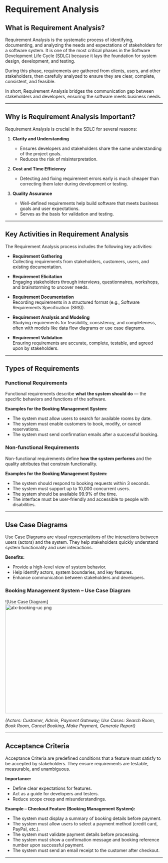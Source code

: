# Requirement Analysis

## What is Requirement Analysis?
Requirement Analysis is the systematic process of identifying, documenting, and analyzing the needs and expectations of stakeholders for a software system. It is one of the most critical phases in the Software Development Life Cycle (SDLC) because it lays the foundation for system design, development, and testing.  

During this phase, requirements are gathered from clients, users, and other stakeholders, then carefully analyzed to ensure they are clear, complete, consistent, and feasible.  

In short, Requirement Analysis bridges the communication gap between stakeholders and developers, ensuring the software meets business needs.

---

## Why is Requirement Analysis Important?
Requirement Analysis is crucial in the SDLC for several reasons:

1. **Clarity and Understanding**  
   - Ensures developers and stakeholders share the same understanding of the project goals.  
   - Reduces the risk of misinterpretation.  

2. **Cost and Time Efficiency**  
   - Detecting and fixing requirement errors early is much cheaper than correcting them later during development or testing.  

3. **Quality Assurance**  
   - Well-defined requirements help build software that meets business goals and user expectations.  
   - Serves as the basis for validation and testing.  

---

## Key Activities in Requirement Analysis
The Requirement Analysis process includes the following key activities:

- **Requirement Gathering**  
  Collecting requirements from stakeholders, customers, users, and existing documentation.  

- **Requirement Elicitation**  
  Engaging stakeholders through interviews, questionnaires, workshops, and brainstorming to uncover needs.  

- **Requirement Documentation**  
  Recording requirements in a structured format (e.g., Software Requirements Specification (SRS)).  

- **Requirement Analysis and Modeling**  
  Studying requirements for feasibility, consistency, and completeness, often with models like data flow diagrams or use case diagrams.  

- **Requirement Validation**  
  Ensuring requirements are accurate, complete, testable, and agreed upon by stakeholders.  

---

## Types of Requirements

### Functional Requirements
Functional requirements describe **what the system should do** — the specific behaviors and functions of the software.  

**Examples for the Booking Management System:**  
- The system must allow users to search for available rooms by date.  
- The system must enable customers to book, modify, or cancel reservations.  
- The system must send confirmation emails after a successful booking.  

### Non-functional Requirements
Non-functional requirements define **how the system performs** and the quality attributes that constrain functionality.  

**Examples for the Booking Management System:**  
- The system should respond to booking requests within 3 seconds.  
- The system must support up to 10,000 concurrent users.  
- The system should be available 99.9% of the time.  
- The interface must be user-friendly and accessible to people with disabilities.  

---

## Use Case Diagrams
Use Case Diagrams are visual representations of the interactions between users (actors) and the system. They help stakeholders quickly understand system functionality and user interactions.  

**Benefits:**  
- Provide a high-level view of system behavior.  
- Help identify actors, system boundaries, and key features.  
- Enhance communication between stakeholders and developers.  

### Booking Management System – Use Case Diagram  
![Use Case Diagram] <img width="660" height="348" alt="alx-booking-uc png" src="https://github.com/user-attachments/assets/c6a5ac6f-571c-4a24-be02-1628ef27c64b" />



*(Actors: Customer, Admin, Payment Gateway; Use Cases: Search Room, Book Room, Cancel Booking, Make Payment, Generate Report)*  

---

## Acceptance Criteria
Acceptance Criteria are predefined conditions that a feature must satisfy to be accepted by stakeholders. They ensure requirements are testable, measurable, and unambiguous.  

**Importance:**  
- Define clear expectations for features.  
- Act as a guide for developers and testers.  
- Reduce scope creep and misunderstandings.  

**Example – Checkout Feature (Booking Management System):**  
- The system must display a summary of booking details before payment.  
- The system must allow users to select a payment method (credit card, PayPal, etc.).  
- The system must validate payment details before processing.  
- The system must show a confirmation message and booking reference number upon successful payment.  
- The system must send an email receipt to the customer after checkout.  

---

